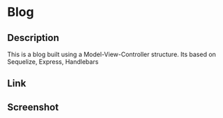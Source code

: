 # Blog

## Description

This is a blog built using a Model-View-Controller structure.  Its based on Sequelize, Express, Handlebars

## Link

## Screenshot